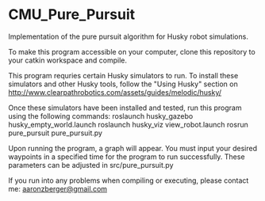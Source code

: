 # CMU_Pure_Pursuit
Implementation of the pure pursuit algorithm for Husky robot simulations. 

To make this program accessible on your computer, clone this repository to your catkin workspace and compile.

This program requries certain Husky simulators to run. To install these simulators and other Husky tools, follow the "Using Husky" section on 
  http://www.clearpathrobotics.com/assets/guides/melodic/husky/
  
  Once these simulators have been installed and tested, run this program using the following commands:
    roslaunch husky_gazebo husky_empty_world.launch
    roslaunch husky_viz view_robot.launch
    rosrun pure_pursuit pure_pursuit.py
   
Upon running the program, a graph will appear. You must input your desired waypoints in a specified time for the program to run successfully. These parameters can be adjusted in src/pure_pursuit.py

If you run into any problems when compiling or executing, please contact me: aaronzberger@gmail.com
